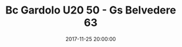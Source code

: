 ---
title: Bc Gardolo U20 50 - Gs Belvedere 63
date: 2017-11-25 20:00:00
squadra-a: Bc Gardolo U20
punteggio-a: 50
squadra-b: Gs Belvedere
punteggio-b: 63
partite/squadra: promozione-17-18
luogo: Centro Sportivo Trento Nord
categoria: promozione
---